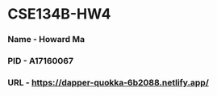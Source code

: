 # CSE134B-HW4
### Name - Howard Ma
### PID - A17160067
### URL - https://dapper-quokka-6b2088.netlify.app/

